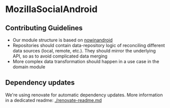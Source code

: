 # MozillaSocialAndroid

## Contributing Guidelines

- Our module structure is based on [nowinandroid](https://github.com/android/nowinandroid)
- Repositories should contain data-repository logic of reconciling different data sources (local, remote, etc.). They should mirror the underlying API, so as to avoid complicated data merging
- More complex data transformation should happen in a use case in the domain module

## Dependency updates

We're using renovate for automatic dependency updates.
More information in a dedicated readme: [./renovate-readme.md](./renovate-readme.md)
